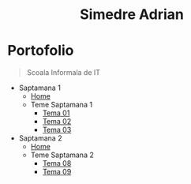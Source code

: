 <p align="center">
  <!-- <img align="center" height=30px src='https://i.imgur.com/sXGX7wA.png'> -->
  <h1 align="center">Simedre Adrian</h1>
</p>

# Portofolio

> Scoala Informala de IT

- Saptamana 1
  - [Home](https://miualinionut.github.io/siit_06/simedre.adrian/s1/index.html)
  - Teme Saptamana 1
    - [Tema 01](https://miualinionut.github.io/siit_06/simedre.adrian/s1/t01/index.html)
    - [Tema 02](https://miualinionut.github.io/siit_06/simedre.adrian/s1/t02/index.html)
    - [Tema 03](https://miualinionut.github.io/siit_06/simedre.adrian/s1/t03/index.html)
- Saptamana 2
  - [Home](https://miualinionut.github.io/siit_06/simedre.adrian/s2/index.html)
  - Teme Saptamana 2
    - [Tema 08](https://miualinionut.github.io/siit_06/simedre.adrian/s2/t8/index.html)
    - [Tema 09](https://miualinionut.github.io/siit_06/simedre.adrian/s2/t9/index.html)
